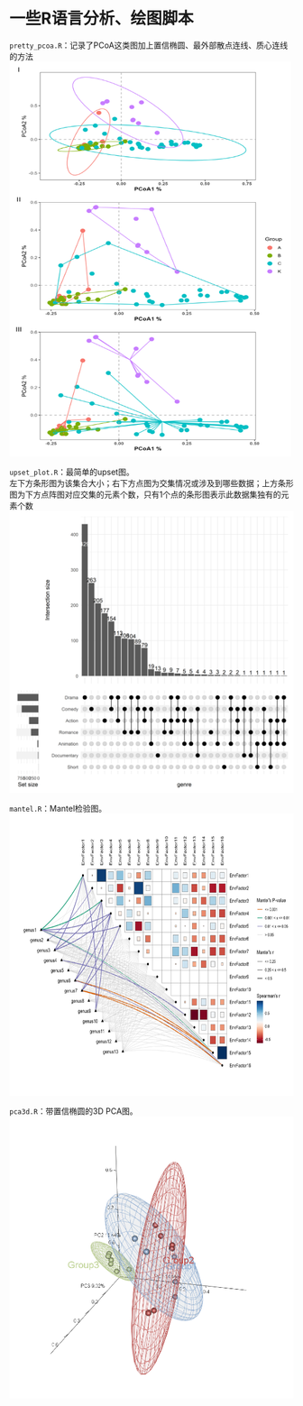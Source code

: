 # 一些R语言分析、绘图脚本

`pretty_pcoa.R`：记录了PCoA这类图加上置信椭圆、最外部散点连线、质心连线的方法  
<img src="images/pretty_pcoa.png" width="500" height="700">  
  
`upset_plot.R`：最简单的upset图。  
左下方条形图为该集合大小；右下方点图为交集情况或涉及到哪些数据；上方条形图为下方点阵图对应交集的元素个数，只有1个点的条形图表示此数据集独有的元素个数  
<img src="images/complexUpset.png" width="600" height="500">  

`mantel.R`：Mantel检验图。   
<img src="images/mantel_test.png" width="600" height="500">  

`pca3d.R`：带置信椭圆的3D PCA图。   
<img src="images/PCA_3D.png" width="600" height="500">  

